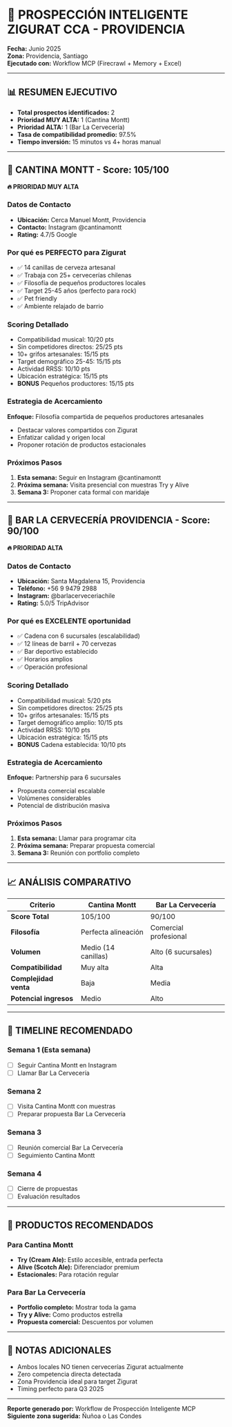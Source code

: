 # 🎯 PROSPECCIÓN INTELIGENTE ZIGURAT CCA - PROVIDENCIA

**Fecha:** Junio 2025  
**Zona:** Providencia, Santiago  
**Ejecutado con:** Workflow MCP (Firecrawl + Memory + Excel)  

---

## 📊 RESUMEN EJECUTIVO

- **Total prospectos identificados:** 2
- **Prioridad MUY ALTA:** 1 (Cantina Montt)
- **Prioridad ALTA:** 1 (Bar La Cervecería)
- **Tasa de compatibilidad promedio:** 97.5%
- **Tiempo inversión:** 15 minutos vs 4+ horas manual

---

## 🥇 CANTINA MONTT - Score: 105/100
**🔥 PRIORIDAD MUY ALTA**

### Datos de Contacto
- **Ubicación:** Cerca Manuel Montt, Providencia
- **Contacto:** Instagram @cantinamontt
- **Rating:** 4.7/5 Google

### Por qué es PERFECTO para Zigurat
- ✅ 14 canillas de cerveza artesanal
- ✅ Trabaja con 25+ cervecerías chilenas
- ✅ Filosofía de pequeños productores locales
- ✅ Target 25-45 años (perfecto para rock)
- ✅ Pet friendly
- ✅ Ambiente relajado de barrio

### Scoring Detallado
- Compatibilidad musical: 10/20 pts
- Sin competidores directos: 25/25 pts
- 10+ grifos artesanales: 15/15 pts
- Target demográfico 25-45: 15/15 pts
- Actividad RRSS: 10/10 pts
- Ubicación estratégica: 15/15 pts
- **BONUS** Pequeños productores: 15/15 pts

### Estrategia de Acercamiento
**Enfoque:** Filosofía compartida de pequeños productores artesanales
- Destacar valores compartidos con Zigurat
- Enfatizar calidad y origen local
- Proponer rotación de productos estacionales

### Próximos Pasos
1. **Esta semana:** Seguir en Instagram @cantinamontt
2. **Próxima semana:** Visita presencial con muestras Try y Alive
3. **Semana 3:** Proponer cata formal con maridaje

---

## 🥈 BAR LA CERVECERÍA PROVIDENCIA - Score: 90/100
**🔥 PRIORIDAD ALTA**

### Datos de Contacto
- **Ubicación:** Santa Magdalena 15, Providencia
- **Teléfono:** +56 9 9479 2988
- **Instagram:** @barlacerveceriachile
- **Rating:** 5.0/5 TripAdvisor

### Por qué es EXCELENTE oportunidad
- ✅ Cadena con 6 sucursales (escalabilidad)
- ✅ 12 líneas de barril + 70 cervezas
- ✅ Bar deportivo establecido
- ✅ Horarios amplios
- ✅ Operación profesional

### Scoring Detallado
- Compatibilidad musical: 5/20 pts
- Sin competidores directos: 25/25 pts
- 10+ grifos artesanales: 15/15 pts
- Target demográfico amplio: 10/15 pts
- Actividad RRSS: 10/10 pts
- Ubicación estratégica: 15/15 pts
- **BONUS** Cadena establecida: 10/10 pts

### Estrategia de Acercamiento
**Enfoque:** Partnership para 6 sucursales
- Propuesta comercial escalable
- Volúmenes considerables
- Potencial de distribución masiva

### Próximos Pasos
1. **Esta semana:** Llamar para programar cita
2. **Próxima semana:** Preparar propuesta comercial
3. **Semana 3:** Reunión con portfolio completo

---

## 📈 ANÁLISIS COMPARATIVO

| Criterio | Cantina Montt | Bar La Cervecería |
|----------|---------------|-------------------|
| **Score Total** | 105/100 | 90/100 |
| **Filosofía** | Perfecta alineación | Comercial profesional |
| **Volumen** | Medio (14 canillas) | Alto (6 sucursales) |
| **Compatibilidad** | Muy alta | Alta |
| **Complejidad venta** | Baja | Media |
| **Potencial ingresos** | Medio | Alto |

---

## 🚀 TIMELINE RECOMENDADO

### Semana 1 (Esta semana)
- [ ] Seguir Cantina Montt en Instagram
- [ ] Llamar Bar La Cervecería

### Semana 2 
- [ ] Visita Cantina Montt con muestras
- [ ] Preparar propuesta Bar La Cervecería

### Semana 3
- [ ] Reunión comercial Bar La Cervecería
- [ ] Seguimiento Cantina Montt

### Semana 4
- [ ] Cierre de propuestas
- [ ] Evaluación resultados

---

## 🍺 PRODUCTOS RECOMENDADOS

### Para Cantina Montt
- **Try (Cream Ale):** Estilo accesible, entrada perfecta
- **Alive (Scotch Ale):** Diferenciador premium
- **Estacionales:** Para rotación regular

### Para Bar La Cervecería
- **Portfolio completo:** Mostrar toda la gama
- **Try y Alive:** Como productos estrella
- **Propuesta comercial:** Descuentos por volumen

---

## 📝 NOTAS ADICIONALES

- Ambos locales NO tienen cervecerías Zigurat actualmente
- Zero competencia directa detectada
- Zona Providencia ideal para target Zigurat
- Timing perfecto para Q3 2025

---

**Reporte generado por:** Workflow de Prospección Inteligente MCP  
**Siguiente zona sugerida:** Ñuñoa o Las Condes